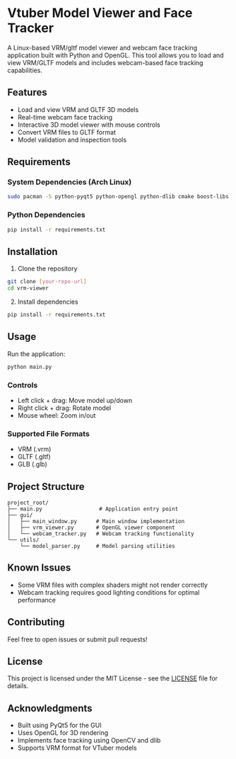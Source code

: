 # Vtuber Model Viewer and Face Tracker

A Linux-based VRM/gltf model viewer and webcam face tracking application built with Python and OpenGL. This tool allows you to load and view VRM/GLTF models and includes webcam-based face tracking capabilities.

## Features

- Load and view VRM and GLTF 3D models
- Real-time webcam face tracking
- Interactive 3D model viewer with mouse controls
- Convert VRM files to GLTF format
- Model validation and inspection tools

## Requirements

### System Dependencies (Arch Linux)
```bash
sudo pacman -S python-pyqt5 python-opengl python-dlib cmake boost-libs openblas
```

### Python Dependencies
```bash
pip install -r requirements.txt
```

## Installation

1. Clone the repository
```bash
git clone [your-repo-url]
cd vrm-viewer
```

2. Install dependencies
```bash
pip install -r requirements.txt
```

## Usage

Run the application:
```bash
python main.py
```

### Controls
- Left click + drag: Move model up/down
- Right click + drag: Rotate model
- Mouse wheel: Zoom in/out

### Supported File Formats
- VRM (.vrm)
- GLTF (.gltf)
- GLB (.glb)

## Project Structure
```
project_root/
├── main.py                  # Application entry point
├── gui/
│   ├── main_window.py      # Main window implementation
│   ├── vrm_viewer.py       # OpenGL viewer component
│   └── webcam_tracker.py   # Webcam tracking functionality
└── utils/
    └── model_parser.py     # Model parsing utilities
```

## Known Issues
- Some VRM files with complex shaders might not render correctly
- Webcam tracking requires good lighting conditions for optimal performance

## Contributing

Feel free to open issues or submit pull requests!

## License

This project is licensed under the MIT License - see the [LICENSE](LICENSE) file for details.

## Acknowledgments

- Built using PyQt5 for the GUI
- Uses OpenGL for 3D rendering
- Implements face tracking using OpenCV and dlib
- Supports VRM format for VTuber models
